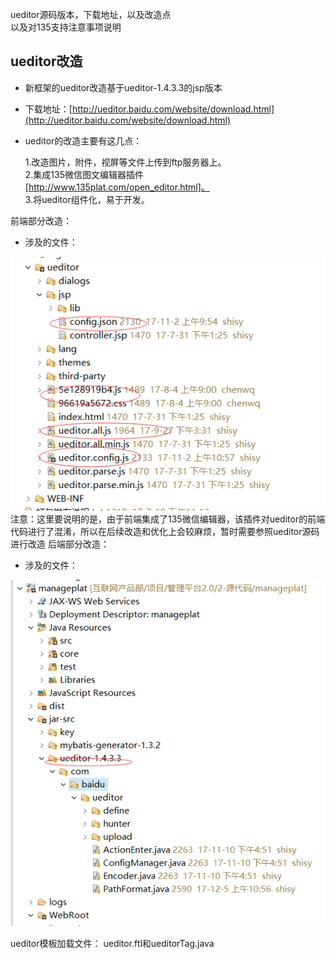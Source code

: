 ueditor源码版本，下载地址，以及改造点  
以及对135支持注意事项说明

## ueditor改造

* 新框架的ueditor改造基于ueditor-1.4.3.3的jsp版本
* 下载地址：[http://ueditor.baidu.com/website/download.html](http://ueditor.baidu.com/website/download.html)
* ueditor的改造主要有这几点：

  1.改造图片，附件，视屏等文件上传到ftp服务器上。  
    2.集成135微信图文编辑器插件[http://www.135plat.com/open_editor.html]。  
    3.将ueditor组件化，易于开发。

前端部分改造：

* 涉及的文件：

![](/assets/frontDoc_ueditor1.png)
注意：这里要说明的是，由于前端集成了135微信编辑器，该插件对ueditor的前端代码进行了混淆，所以在后续改造和优化上会较麻烦，暂时需要参照ueditor源码进行改造
后端部分改造：

* 涉及的文件：

![](/assets/frontDoc_ueditor2.png)

ueditor模板加载文件：
 ueditor.ftl和ueditorTag.java